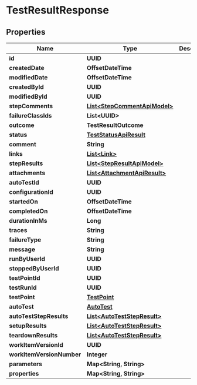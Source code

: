 

# TestResultResponse


## Properties

| Name | Type | Description | Notes |
|------------ | ------------- | ------------- | -------------|
|**id** | **UUID** |  |  |
|**createdDate** | **OffsetDateTime** |  |  |
|**modifiedDate** | **OffsetDateTime** |  |  [optional] |
|**createdById** | **UUID** |  |  |
|**modifiedById** | **UUID** |  |  [optional] |
|**stepComments** | [**List&lt;StepCommentApiModel&gt;**](StepCommentApiModel.md) |  |  [optional] |
|**failureClassIds** | **List&lt;UUID&gt;** |  |  |
|**outcome** | **TestResultOutcome** |  |  [optional] |
|**status** | [**TestStatusApiResult**](TestStatusApiResult.md) |  |  [optional] |
|**comment** | **String** |  |  [optional] |
|**links** | [**List&lt;Link&gt;**](Link.md) |  |  [optional] |
|**stepResults** | [**List&lt;StepResultApiModel&gt;**](StepResultApiModel.md) |  |  [optional] |
|**attachments** | [**List&lt;AttachmentApiResult&gt;**](AttachmentApiResult.md) |  |  [optional] |
|**autoTestId** | **UUID** |  |  [optional] |
|**configurationId** | **UUID** |  |  |
|**startedOn** | **OffsetDateTime** |  |  [optional] |
|**completedOn** | **OffsetDateTime** |  |  [optional] |
|**durationInMs** | **Long** |  |  [optional] |
|**traces** | **String** |  |  [optional] |
|**failureType** | **String** |  |  [optional] |
|**message** | **String** |  |  [optional] |
|**runByUserId** | **UUID** |  |  [optional] |
|**stoppedByUserId** | **UUID** |  |  [optional] |
|**testPointId** | **UUID** |  |  |
|**testRunId** | **UUID** |  |  |
|**testPoint** | [**TestPoint**](TestPoint.md) |  |  [optional] |
|**autoTest** | [**AutoTest**](AutoTest.md) |  |  [optional] |
|**autoTestStepResults** | [**List&lt;AutoTestStepResult&gt;**](AutoTestStepResult.md) |  |  [optional] |
|**setupResults** | [**List&lt;AutoTestStepResult&gt;**](AutoTestStepResult.md) |  |  [optional] |
|**teardownResults** | [**List&lt;AutoTestStepResult&gt;**](AutoTestStepResult.md) |  |  [optional] |
|**workItemVersionId** | **UUID** |  |  |
|**workItemVersionNumber** | **Integer** |  |  [optional] |
|**parameters** | **Map&lt;String, String&gt;** |  |  [optional] |
|**properties** | **Map&lt;String, String&gt;** |  |  [optional] |



